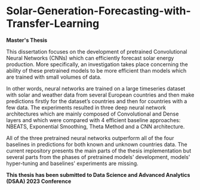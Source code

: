 # Solar-Generation-Forecasting-with-Transfer-Learning
**Master's Thesis**

This dissertation focuses on the development of pretrained Convolutional Neural Networks (CNNs) which can efficiently forecast solar energy production. More specifically, an investigation takes place concerning the ability of these pretrained models to be more efficient than models which are trained with small volumes of data.

In other words, neural networks are trained on a large timeseries dataset with solar and weather data from several European countries and then make predictions firstly for the dataset’s countries and then for countries with a few data. The experiments resulted in three deep neural network architectures which are mainly composed of Convolutional and Dense layers and which were compared with 4 efficient baseline approaches: NBEATS, Exponential Smoothing, Theta Method and a CNN architecture.

All of the three pretrained neural networks outperform all of the four baselines in predictions for both known and unknown countries data. The current repository presents the main parts of the thesis implementation but several parts from the phases of pretrained models' development, models' hyper-tuning and baselines' experiments are missing.

**This thesis has been submitted to Data Science and Advanced Analytics (DSAA) 2023  Conference**
